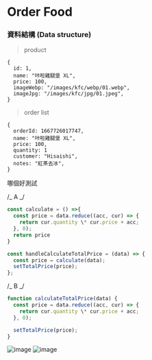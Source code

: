# Order Food

### 資料結構 (Data structure)
> product
``` 
{
  id: 1,
  name: "咔啦雞腿堡 XL",
  price: 100,
  imageWebp: "/images/kfc/webp/01.webp",
  imageJpg: "/images/kfc/jpg/01.jpeg",
}
```

> order list
```
{
  orderId: 1667726017747,
  name: "咔啦雞腿堡 XL",
  price: 100,
  quantity: 1
  customer: "Hisaishi",
  notes: "紅茶去冰",
}
```



哪個好測試

/_ A _/

```js
const calculate = () =>{
  const price = data.reduce((acc, cur) => {
    return cur.quantity \* cur.price + acc;
  }, 0);
  return price
}

const handleCalculateTotalPrice = (data) => {
  const price = calculate(data);
  setTotalPrice(price);
};

```


/_ B _/

```js
function calculateTotalPrice(data) {
  const price = data.reduce((acc, cur) => {
    return cur.quantity \* cur.price + acc;
  }, 0);

  setTotalPrice(price);
}
```


![image](https://bit.ly/3U5CZuB)
![image](https://bit.ly/3i80G8r)
